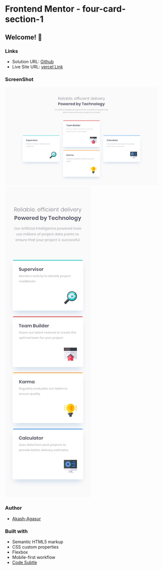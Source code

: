# Frontend Mentor - four-card-section-1
## Welcome! 👋

### Links

- Solution URL: [Github](https://github.com/akash-agasur/four-card-section1)
- Live Site URL: [vercel Link](https://qrcode-vitthal.netlify.app/)

### ScreenShot

![Desktop](./design/desktop-design.jpg)
![Mobile](./design/mobile-design.jpg)

### Author

- [Akash-Agasur](https://www.linkedin.com/in/akash--agasur/)


### Built with

- Semantic HTML5 markup
- CSS custom properties
- Flexbox
- Mobile-first workflow
- [Code Subtle](https://www.linkedin.com/company/code-subtle/)